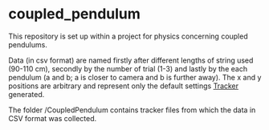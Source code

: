 # coupled_pendulum
This repository is set up within a project for physics concerning coupled pendulums.

Data (in csv format) are named firstly after different lengths of string used (90-110 cm), secondly by the number of trial (1-3) and lastly by the each pendulum (a and b; a is closer to camera and b is further away). The x and y positions are arbitrary and represent only the default settings [Tracker](https://physlets.org/tracker/) generated.

The folder /CoupledPendulum contains tracker files from which the data in CSV format was collected.
